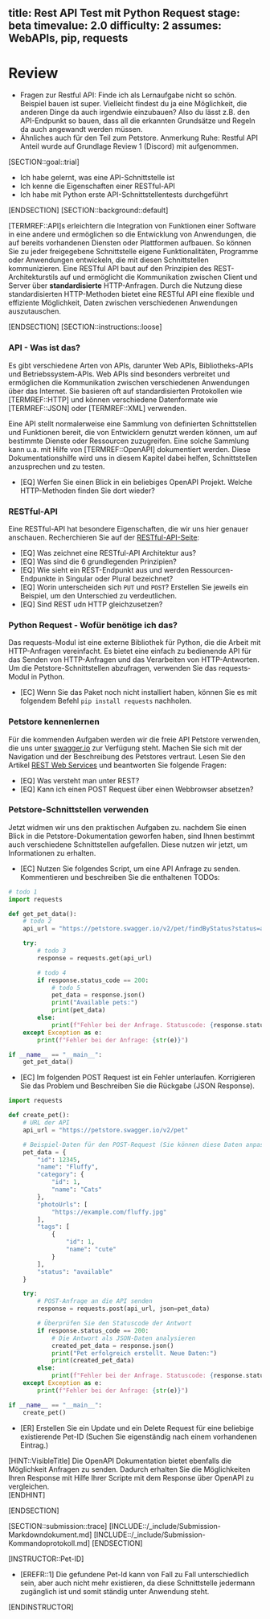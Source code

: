 title: Rest API Test mit Python Request
stage: beta
timevalue: 2.0
difficulty: 2
assumes: WebAPIs, pip, requests
---
# Review
- Fragen zur Restful API: Finde ich als Lernaufgabe nicht so schön. Beispiel bauen ist super. Vielleicht findest du ja eine Möglichkeit, die anderen Dinge da auch irgendwie einzubauen? Also du lässt z.B. den API-Endpunkt so bauen, dass all die erkannten Grundsätze und Regeln da auch angewandt werden müssen.
- Ähnliches auch für den Teil zum Petstore.
Anmerkung Ruhe: Restful API Anteil wurde auf Grundlage Review 1 (Discord) mit aufgenommen.

[SECTION::goal::trial]

- Ich habe gelernt, was eine API-Schnittstelle ist
- Ich kenne die Eigenschaften einer RESTful-API
- Ich habe mit Python erste API-Schnittstellentests durchgeführt

[ENDSECTION]
[SECTION::background::default]

[TERMREF::API]s erleichtern die Integration von Funktionen einer Software in eine andere und ermöglichen
so die Entwicklung von Anwendungen, die auf bereits vorhandenen Diensten oder Plattformen aufbauen.
So können Sie zu jeder freigegebene Schnittstelle eigene Funktionalitäten, Programme oder Anwendungen
entwickeln, die mit diesen Schnittstellen kommunizieren.
Eine RESTful API baut auf den Prinzipien des REST-Architekturstils auf und ermöglicht die Kommunikation
zwischen Client und Server über **standardisierte** HTTP-Anfragen. Durch die Nutzung diese standardisierten
HTTP-Methoden bietet eine RESTful API eine flexible und effiziente Möglichkeit, Daten zwischen verschiedenen
Anwendungen auszutauschen.

[ENDSECTION]
[SECTION::instructions::loose]

### API - Was ist das?

Es gibt verschiedene Arten von APIs, darunter Web APIs, Bibliotheks-APIs und Betriebssystem-APIs.
Web APIs sind besonders verbreitet und ermöglichen die Kommunikation zwischen verschiedenen Anwendungen
über das Internet.
Sie basieren oft auf standardisierten Protokollen wie [TERMREF::HTTP] und können verschiedene
Datenformate wie [TERMREF::JSON] oder [TERMREF::XML] verwenden.

Eine API stellt normalerweise eine Sammlung von definierten Schnittstellen und Funktionen bereit,
die von Entwicklern genutzt werden können, um auf bestimmte Dienste oder Ressourcen zuzugreifen.
Eine solche Sammlung kann u.a. mit Hilfe
von [TERMREF::OpenAPI] dokumentiert werden. Diese Dokumentationshilfe wird uns in diesem Kapitel
dabei helfen, Schnittstellen anzusprechen und zu testen.

- [EQ] Werfen Sie einen Blick in ein beliebiges OpenAPI Projekt. Welche HTTP-Methoden finden Sie
  dort wieder?

### RESTful-API

Eine RESTful-API hat besondere Eigenschaften, die wir uns hier genauer anschauen. Recherchieren Sie
auf der [RESTful-API-Seite](https://restfulapi.net):

- [EQ] Was zeichnet eine RESTful-API Architektur aus?
- [EQ] Was sind die 6 grundlegenden Prinzipien?
- [EQ] Wie sieht ein REST-Endpunkt aus und werden Ressourcen-Endpunkte in Singular oder Plural bezeichnet?
- [EQ] Worin unterscheiden sich `PUT` und `POST`? Erstellen Sie jeweils ein Beispiel, um den
  Unterschied zu verdeutlichen.
- [EQ] Sind REST udn HTTP gleichzusetzen?

### Python Request - Wofür benötige ich das?

Das requests-Modul ist eine externe Bibliothek für Python, die die Arbeit mit HTTP-Anfragen vereinfacht.
Es bietet eine einfach zu bedienende API für das Senden von HTTP-Anfragen und das Verarbeiten von HTTP-Antworten.
Um die Petstore-Schnittstellen abzufragen, verwenden Sie das requests-Modul in Python.

- [EC] Wenn Sie das Paket noch nicht installiert haben, können Sie es mit folgendem Befehl
  `pip install requests` nachholen.

### Petstore kennenlernen

Für die kommenden Aufgaben werden wir die freie API Petstore verwenden, die uns unter [swagger.io](https://petstore.swagger.io) zur Verfügung steht. Machen Sie sich mit der Navigation und der Beschreibung des Petstores vertraut.
Lesen Sie den Artikel [REST Web Services](http://www.thomas-bayer.com/resources/rest/rest_webservices.pdf)
und beantworten Sie folgende Fragen:

- [EQ] Was versteht man unter REST?
- [EQ] Kann ich einen POST Request über einen Webbrowser absetzen?

### Petstore-Schnittstellen verwenden

Jetzt widmen wir uns den praktischen Aufgaben zu. nachdem Sie einen Blick in die Petstore-Dokumentation
geworfen haben, sind Ihnen bestimmt auch verschiedene Schnittstellen aufgefallen. Diese nutzen wir jetzt,
um Informationen zu erhalten.

- [EC] Nutzen Sie folgendes Script, um eine API Anfrage zu senden. Kommentieren und beschreiben Sie die
  enthaltenen TODOs:

```Python
# todo 1
import requests

def get_pet_data():
    # todo 2
    api_url = "https://petstore.swagger.io/v2/pet/findByStatus?status=available"

    try:
        # todo 3
        response = requests.get(api_url)

        # todo 4
        if response.status_code == 200:
            # todo 5
            pet_data = response.json()
            print("Available pets:")
            print(pet_data)
        else:
            print(f"Fehler bei der Anfrage. Statuscode: {response.status_code}")
    except Exception as e:
        print(f"Fehler bei der Anfrage: {str(e)}")

if __name__ == "__main__":
    get_pet_data()
```

- [EC] Im folgenden POST Request ist ein Fehler unterlaufen. Korrigieren Sie das Problem und Beschreiben
  Sie die Rückgabe (JSON Response).

```Python
import requests

def create_pet():
    # URL der API
    api_url = "https://petstore.swagger.io/v2/pet"

    # Beispiel-Daten für den POST-Request (Sie können diese Daten anpassen)
    pet_data = {
        "id": 12345,
        "name": "Fluffy",
        "category": {
            "id": 1,
            "name": "Cats"
        },
        "photoUrls": [
            "https://example.com/fluffy.jpg"
        ],
        "tags": [
            {
                "id": 1,
                "name": "cute"
            }
        ],
        "status": "available"
    }

    try:
        # POST-Anfrage an die API senden
        response = requests.post(api_url, json=pet_data)

        # Überprüfen Sie den Statuscode der Antwort
        if response.status_code == 200:
            # Die Antwort als JSON-Daten analysieren
            created_pet_data = response.json()
            print("Pet erfolgreich erstellt. Neue Daten:")
            print(created_pet_data)
        else:
            print(f"Fehler bei der Anfrage. Statuscode: {response.status_code}")
    except Exception as e:
        print(f"Fehler bei der Anfrage: {str(e)}")

if __name__ == "__main__":
    create_pet()
```

- [ER] Erstellen Sie ein Update und ein Delete Request für eine beliebige existierende Pet-ID
  (Suchen Sie eigenständig nach einem vorhandenen Eintrag.)

[HINT::VisibleTitle]
Die OpenAPI Dokumentation bietet ebenfalls die Möglichkeit Anfragen zu senden. Dadurch erhalten Sie die
Möglichkeiten Ihren Response mit Hilfe Ihrer Scripte mit dem Response über OpenAPI zu vergleichen.  
[ENDHINT]

[ENDSECTION]

[SECTION::submission::trace]
[INCLUDE::/_include/Submission-Markdowndokument.md]
[INCLUDE::/_include/Submission-Kommandoprotokoll.md]
[ENDSECTION]

[INSTRUCTOR::Pet-ID]

- [EREFR::1] Die gefundene Pet-Id kann von Fall zu Fall unterschiedlich sein, aber auch nicht mehr
  existieren, da diese Schnittstelle jedermann zugänglich ist und somit ständig unter Anwendung steht.

[ENDINSTRUCTOR]
